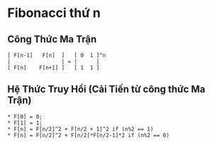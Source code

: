 # Fibonacci thứ n

## Công Thức Ma Trận

```
[ F[n-1]   F[n]  ]   [ 0  1 ]^n
|                | = |      |
[ F[n]    F[n+1] ]   [ 1  1 ]

```

## Hệ Thức Truy Hồi (Cải Tiến từ công thức Ma Trận)

```
* F[0] = 0;
* F[1] = 1;
* F[n] = F[n/2]^2 + F[n/2 + 1]^2 if (n%2 == 1)
* F[n] = F[n/2]^2 + F[n/2]*F[n/2-1]*2 if (n%2 == 0)
```
